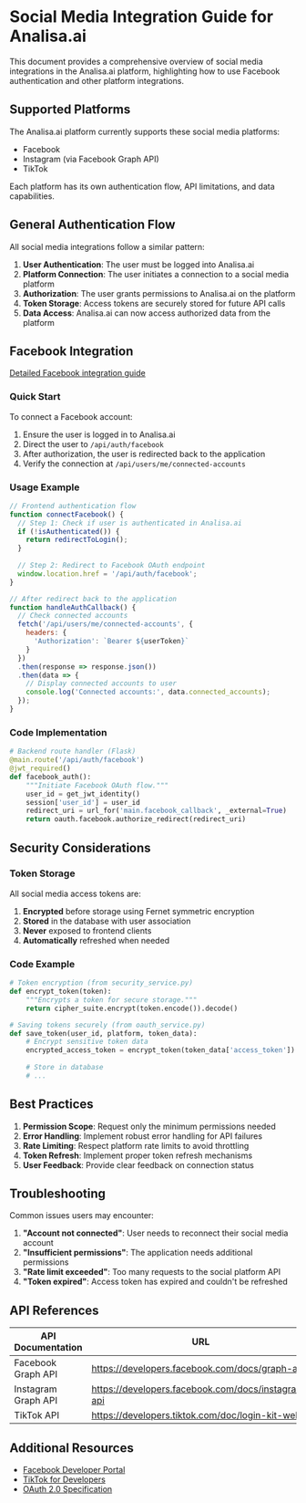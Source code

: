 # Social Media Integration Guide for Analisa.ai

This document provides a comprehensive overview of social media integrations in the Analisa.ai platform, highlighting how to use Facebook authentication and other platform integrations.

## Supported Platforms

The Analisa.ai platform currently supports these social media platforms:

- Facebook
- Instagram (via Facebook Graph API)
- TikTok

Each platform has its own authentication flow, API limitations, and data capabilities.

## General Authentication Flow

All social media integrations follow a similar pattern:

1. **User Authentication**: The user must be logged into Analisa.ai
2. **Platform Connection**: The user initiates a connection to a social media platform
3. **Authorization**: The user grants permissions to Analisa.ai on the platform
4. **Token Storage**: Access tokens are securely stored for future API calls
5. **Data Access**: Analisa.ai can now access authorized data from the platform

## Facebook Integration

[Detailed Facebook integration guide](facebook_integration.md)

### Quick Start

To connect a Facebook account:

1. Ensure the user is logged in to Analisa.ai
2. Direct the user to `/api/auth/facebook`
3. After authorization, the user is redirected back to the application
4. Verify the connection at `/api/users/me/connected-accounts`

### Usage Example

```javascript
// Frontend authentication flow
function connectFacebook() {
  // Step 1: Check if user is authenticated in Analisa.ai
  if (!isAuthenticated()) {
    return redirectToLogin();
  }
  
  // Step 2: Redirect to Facebook OAuth endpoint
  window.location.href = '/api/auth/facebook';
}

// After redirect back to the application
function handleAuthCallback() {
  // Check connected accounts
  fetch('/api/users/me/connected-accounts', {
    headers: {
      'Authorization': `Bearer ${userToken}`
    }
  })
  .then(response => response.json())
  .then(data => {
    // Display connected accounts to user
    console.log('Connected accounts:', data.connected_accounts);
  });
}
```

### Code Implementation

```python
# Backend route handler (Flask)
@main.route('/api/auth/facebook')
@jwt_required()
def facebook_auth():
    """Initiate Facebook OAuth flow."""
    user_id = get_jwt_identity()
    session['user_id'] = user_id
    redirect_uri = url_for('main.facebook_callback', _external=True)
    return oauth.facebook.authorize_redirect(redirect_uri)
```

## Security Considerations

### Token Storage

All social media access tokens are:

1. **Encrypted** before storage using Fernet symmetric encryption
2. **Stored** in the database with user association
3. **Never** exposed to frontend clients
4. **Automatically** refreshed when needed

### Code Example

```python
# Token encryption (from security_service.py)
def encrypt_token(token):
    """Encrypts a token for secure storage."""
    return cipher_suite.encrypt(token.encode()).decode()

# Saving tokens securely (from oauth_service.py)
def save_token(user_id, platform, token_data):
    # Encrypt sensitive token data
    encrypted_access_token = encrypt_token(token_data['access_token'])
    
    # Store in database
    # ...
```

## Best Practices

1. **Permission Scope**: Request only the minimum permissions needed
2. **Error Handling**: Implement robust error handling for API failures
3. **Rate Limiting**: Respect platform rate limits to avoid throttling
4. **Token Refresh**: Implement proper token refresh mechanisms
5. **User Feedback**: Provide clear feedback on connection status

## Troubleshooting

Common issues users may encounter:

1. **"Account not connected"**: User needs to reconnect their social media account
2. **"Insufficient permissions"**: The application needs additional permissions
3. **"Rate limit exceeded"**: Too many requests to the social platform API
4. **"Token expired"**: Access token has expired and couldn't be refreshed

## API References

| API Documentation | URL |
|-------------------|-----|
| Facebook Graph API | https://developers.facebook.com/docs/graph-api |
| Instagram Graph API | https://developers.facebook.com/docs/instagram-api |
| TikTok API | https://developers.tiktok.com/doc/login-kit-web |

## Additional Resources

- [Facebook Developer Portal](https://developers.facebook.com/)
- [TikTok for Developers](https://developers.tiktok.com/)
- [OAuth 2.0 Specification](https://oauth.net/2/)